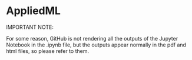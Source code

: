 # AppliedML

IMPORTANT NOTE:

For some reason, GitHub is not rendering all the outputs of the Jupyter Notebook in the .ipynb file, but the outputs appear normally in the pdf and html files, so please refer to them.
